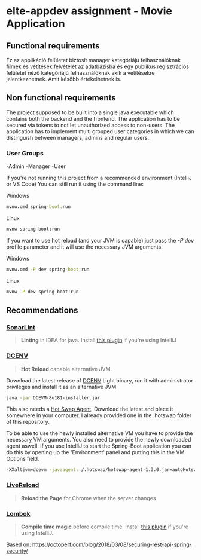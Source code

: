 # elte-appdev assignment - Movie Application

## Functional requirements

Ez az applikáció felületet biztosít manager kategóriájú felhasználóknak filmek és vetítések felvételét az adatbázisba
és egy publikus regisztrációs felületet néző kategóriájú felhasználóknak akik a vetítésekre jelentkezhetnek.
Amit később értékelhetnek is.

## Non functional requirements

The project supposed to be built into a single java executable which contains both the backend and the frontend.
The application has to be secured via tokens to not let unauthorized access to non-users.
The application has to implement multi grouped user categories in which we can distinguish between managers, admins
and regular users.

### User Groups

-Admin
-Manager
-User

If you're not running this project from a recommended environment (IntelliJ or VS Code) You can still run it using the
command line:

Windows

```cmd
mvnw.cmd spring-boot:run
```

Linux

```bash
mvnw spring-boot:run
```

If you want to use hot reload (and your JVM is capable) just pass the _-P dev_ profile parameter and it will use the
necessary JVM arguments.

Windows

```cmd
mvnw.cmd -P dev spring-boot:run
```

Linux

```bash
mvnw -P dev spring-boot:run
```

## Recommendations

### [SonarLint](https://www.sonarlint.org/intellij/)

> **Linting** in IDEA for java.
> Install [this plugin](https://plugins.jetbrains.com/plugin/7973-sonarlint) if you're using IntelliJ

### [DCENV](https://dcevm.github.io/)

> **Hot Reload** capable alternative JVM.

Download the latest release of [DCENV](https://dcevm.github.io/) Light binary, run it with administrator
privileges and install it as an alternative JVM

```bash
java -jar DCEVM-8u181-installer.jar
```

This also needs a [Hot Swap Agent](https://github.com/HotswapProjects/HotswapAgent/releases). Download the latest and
place it somewhere in your computer. I already provided one in the .hotswap folder of this repository.

To be able to use the newly installed alternative VM you have to provide the necessary VM arguments.
You also need to provide the newly downloaded agent aswell. If you use IntelliJ to start the Spring-Boot application
you can do this by opening up the 'Environment' panel and putting this in the VM Options field.

```bash
-XXaltjvm=dcevm -javaagent:./.hotswap/hotswap-agent-1.3.0.jar=autoHotswap=true
```

### [LiveReload](https://chrome.google.com/webstore/detail/livereload/jnihajbhpnppcggbcgedagnkighmdlei)

> **Reload the Page** for Chrome when the server changes

### [Lombok](https://projectlombok.org/)

> **Compile time magic** before compile time.
> Install [this plugin](https://plugins.jetbrains.com/plugin/6317-lombok-plugin) if you're using IntelliJ.

Based on: https://octoperf.com/blog/2018/03/08/securing-rest-api-spring-security/
